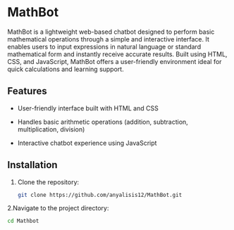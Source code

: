 # MathBot
MathBot is a lightweight web-based chatbot designed to perform basic mathematical operations through a simple and interactive interface.
It enables users to input expressions in natural language or standard mathematical form and instantly receive accurate results.
Built using HTML, CSS, and JavaScript, MathBot offers a user-friendly environment ideal for quick calculations and learning support.​

## Features
  * User-friendly interface built with HTML and CSS

  * Handles basic arithmetic operations (addition, subtraction, multiplication, division)

  * Interactive chatbot experience using JavaScript​

## Installation
1. Clone the repository:
   ```bash
   git clone https://github.com/anyalisis12/MathBot.git
2.Navigate to the project directory:
   ```bash
   cd Mathbot
